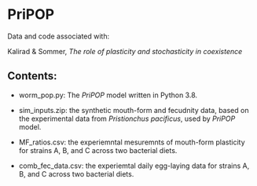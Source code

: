 # PriPOP

Data and code associated with:

Kalirad & Sommer, _The role of plasticity and stochasticity in coexistence_

## Contents:

+ worm_pop.py: The _PriPOP_ model written in Python 3.8.

+ sim_inputs.zip: the synthetic mouth-form and fecudnity data, based on the experimental data from _Pristionchus pacificus_, used by _PriPOP_ model.

+ MF_ratios.csv: the experiemntal mesuremnts of mouth-form plasticity for strains A, B, and C across two bacterial diets.

+ comb_fec_data.csv: the experiemtal daily egg-laying data for strains A, B, and C across two bacterial diets.
